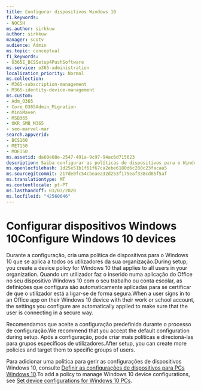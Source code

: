 ```yaml
---
title: Configurar dispositivos Windows 10
f1.keywords:
- NOCSH
ms.author: sirkkuw
author: sirkkuw
manager: scotv
audience: Admin
ms.topic: conceptual
f1_keywords:
- O365E_BCSSetup4PushSoftware
ms.service: o365-administration
localization_priority: Normal
ms.collection:
- M365-subscription-management
- M365-identity-device-management
ms.custom:
- Adm_O365
- Core_O365Admin_Migration
- MiniMaven
- MSB365
- OKR_SMB_M365
- seo-marvel-mar
search.appverid:
- BCS160
- MET150
- MOE150
ms.assetid: da60e08e-2547-491a-9c97-94ac6d715623
description: Saiba configurar as políticas de dispositivos para o Windows 10 que se aplicam a todos os utilizadores da sua organização, garantindo que se conectam de forma segura.
ms.openlocfilehash: 1d25e51b1f61f67ca2ebe6180d6c280c23facaa5
ms.sourcegitcommit: 217de0fc54cbeaea32d253f175eaf338cd85f5af
ms.translationtype: MT
ms.contentlocale: pt-PT
ms.lasthandoff: 03/07/2020
ms.locfileid: "42560646"
---
```

# <a name="configure-windows-10-devices"></a><span data-ttu-id="3dcd9-103">Configurar dispositivos Windows 10</span><span class="sxs-lookup"><span data-stu-id="3dcd9-103">Configure Windows 10 devices</span></span>

<span data-ttu-id="3dcd9-104">Durante a configuração, cria uma política de dispositivos para o Windows 10 que se aplica a todos os utilizadores da sua organização.</span><span class="sxs-lookup"><span data-stu-id="3dcd9-104">During setup, you create a device policy for Windows 10 that applies to all users in your organization.</span></span> <span data-ttu-id="3dcd9-105">Quando um utilizador faz o inserido numa aplicação do Office no seu dispositivo Windows 10 com o seu trabalho ou conta escolar, as definições que configura são automaticamente aplicadas para se certificar de que o utilizador está a ligar-se de forma segura.</span><span class="sxs-lookup"><span data-stu-id="3dcd9-105">When a user signs in to an Office app on their Windows 10 device with their work or school account, the settings you configure are automatically applied to make sure that the user is connecting in a secure way.</span></span>
  
<span data-ttu-id="3dcd9-106">Recomendamos que aceite a configuração predefinida durante o processo de configuração.</span><span class="sxs-lookup"><span data-stu-id="3dcd9-106">We recommend that you accept the default configuration during setup.</span></span> <span data-ttu-id="3dcd9-107">Após a configuração, pode criar mais políticas e direcioná-las para grupos específicos de utilizadores.</span><span class="sxs-lookup"><span data-stu-id="3dcd9-107">After setup, you can create more policies and target them to specific groups of users.</span></span>
  
<span data-ttu-id="3dcd9-108">Para adicionar uma política para gerir as configurações de dispositivos Windows 10, consulte [Definir as configurações de dispositivos para PCs Windows 10](protection-settings-for-windows-10-pcs.md).</span><span class="sxs-lookup"><span data-stu-id="3dcd9-108">To add a policy to manage Windows 10 device configurations, see [Set device configurations for Windows 10 PCs](protection-settings-for-windows-10-pcs.md).</span></span>
  

